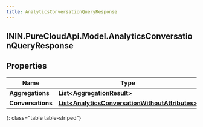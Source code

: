 ```yaml
---
title: AnalyticsConversationQueryResponse
---
```

## ININ.PureCloudApi.Model.AnalyticsConversationQueryResponse

## Properties

|Name | Type | Description | Notes|
|------------ | ------------- | ------------- | -------------|
| **Aggregations** | [**List&lt;AggregationResult&gt;**](AggregationResult.html) |  | [optional] |
| **Conversations** | [**List&lt;AnalyticsConversationWithoutAttributes&gt;**](AnalyticsConversationWithoutAttributes.html) |  | [optional] |
{: class="table table-striped"}


